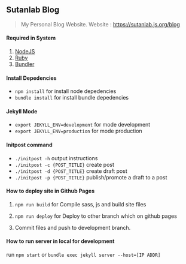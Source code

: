 ## Sutanlab Blog

> My Personal Blog Website.
> Website : https://sutanlab.js.org/blog

#### Required in System
1. [NodeJS](https://nodejs.org/en/download/) 
2. [Ruby](https://www.ruby-lang.org/en/downloads/) 
3. [Bundler](https://bundler.io/) 

#### Install Depedencies
- `npm install` for install node depedencies
- `bundle install` for install bundle depedencies

#### Jekyll Mode
- `export JEKYLL_ENV=development` for mode development
- `export JEKYLL_ENV=production` for mode production

#### Initpost command
- `./initpost -h` output instructions
- `./initpost -c {POST_TITLE}` create post
- `./initpost -d {POST_TITLE}` create draft post
- `./initpost -p {POST_TITLE}` publish/promote a draft to a post

#### How to deploy site in Github Pages
1. `npm run build` for Compile sass, js and build site files

2. `npm run deploy` for Deploy to other branch which on github pages

3. Commit files and push to development branch.


#### How to run server in local for development
run `npm start` or `bundle exec jekyll server --host=[IP ADDR]`

